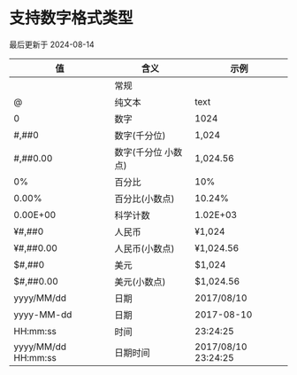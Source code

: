 # 支持数字格式类型

最后更新于 2024-08-14

| 值                  | 含义                | 示例                |
| --------------------- | --------------------- | --------------------- |
|                     | 常规                |                     |
| @                   | 纯文本              | text                |
| 0                   | 数字                | 1024                |
| #,##0               | 数字(千分位)        | 1,024               |
| #,##0.00            | 数字(千分位 小数点) | 1,024.56            |
| 0%                  | 百分比              | 10%                 |
| 0.00%               | 百分比(小数点)      | 10.24%              |
| 0.00E+00            | 科学计数            | 1.02E+03            |
| ¥#,##0             | 人民币              | ¥1,024             |
| ¥#,##0.00          | 人民币(小数点)      | ¥1,024.56          |
| \$#,##0             | 美元                | \$1,024             |
| \$#,##0.00          | 美元(小数点)        | \$1,024.56          |
| yyyy/MM/dd          | 日期                | 2017/08/10          |
| yyyy-MM-dd          | 日期                | 2017-08-10          |
| HH:mm:ss            | 时间                | 23:24:25            |
| yyyy/MM/dd HH:mm:ss | 日期时间            | 2017/08/10 23:24:25 |
